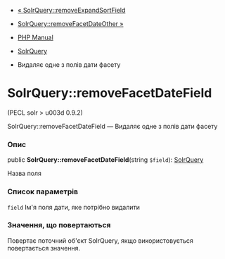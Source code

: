 - [«
SolrQuery::removeExpandSortField](solrquery.removeexpandsortfield.md)
- [SolrQuery::removeFacetDateOther
»](solrquery.removefacetdateother.md)

- [PHP Manual](index.md)
- [SolrQuery](class.solrquery.md)
- Видаляє одне з полів дати фасету

# SolrQuery::removeFacetDateField

(PECL solr \> u003d 0.9.2)

SolrQuery::removeFacetDateField — Видаляє одне з полів дати фасету

### Опис

public **SolrQuery::removeFacetDateField**(string `$field`):
[SolrQuery](class.solrquery.md)

Назва поля

### Список параметрів

`field`
Ім'я поля дати, яке потрібно видалити

### Значення, що повертаються

Повертає поточний об'єкт SolrQuery, якщо використовується повертається
значення.
